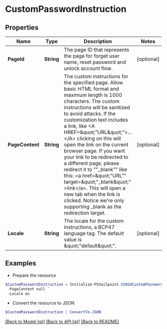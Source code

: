 # CustomPasswordInstruction
## Properties

Name | Type | Description | Notes
------------ | ------------- | ------------- | -------------
**PageId** | **String** | The page ID that represents the page for forget user name, reset password and unlock account flow. | [optional] 
**PageContent** | **String** | The custom instructions for the specified page. Allow basic HTML format and maximum length is 1000 characters. The custom instructions will be sanitized to avoid attacks. If the customization text includes a link, like &lt;A HREF&#x3D;\&quot;&quot;URL\&quot;&quot;&gt;...&lt;/A&gt; clicking on this will open the link on the current browser page. If you want your link to be redirected to a different page, please redirect it to &quot;&quot;_blank&quot;&quot; like this: &lt;a href&#x3D;\&quot;&quot;URL&quot;&quot; target&#x3D;\&quot;&quot;_blank\&quot;&quot; &gt;link&lt;/a&gt;. This will open a new tab when the link is clicked. Notice we&#39;re only supporting _blank as the redirection target. | [optional] 
**Locale** | **String** | The locale for the custom instructions, a BCP47 language tag. The default value is \&quot;&quot;default\&quot;&quot;. | [optional] 

## Examples

- Prepare the resource
```powershell
$CustomPasswordInstruction = Initialize-PSSailpoint.V2024CustomPasswordInstruction  -PageId null `
 -PageContent null `
 -Locale en
```

- Convert the resource to JSON
```powershell
$CustomPasswordInstruction | ConvertTo-JSON
```

[[Back to Model list]](../README.md#documentation-for-models) [[Back to API list]](../README.md#documentation-for-api-endpoints) [[Back to README]](../README.md)

